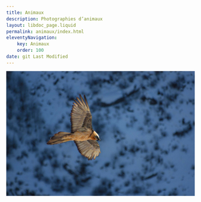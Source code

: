 ```yaml
---
title: Animaux
description: Photographies d’animaux
layout: libdoc_page.liquid
permalink: animaux/index.html
eleventyNavigation:
    key: Animaux
    order: 100
date: git Last Modified
---
```

[![Animaux sauvages](/assets/animaux/sauvages/IMG_6125.jpg)](/content/animaux-sauvages.md  "Animaux sauvages")